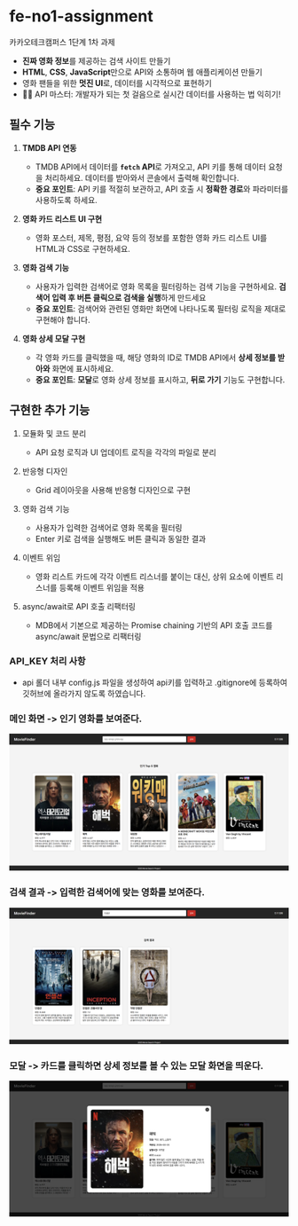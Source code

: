 # fe-no1-assignment

카카오테크캠퍼스 1단계 1차 과제

- **진짜 영화 정보**를 제공하는 검색 사이트 만들기
- **HTML**, **CSS**, **JavaScript**만으로 API와 소통하며 웹 애플리케이션 만들기
- 영화 팬들을 위한 **멋진 UI**로, 데이터를 시각적으로 표현하기
- 🦸‍♂️ API 마스터: 개발자가 되는 첫 걸음으로 실시간 데이터를 사용하는 법 익히기!


## 필수 기능

1. **TMDB API 연동**
   - TMDB API에서 데이터를 **`fetch` API**로 가져오고, API 키를 통해 데이터 요청을 처리하세요. 데이터를 받아와서 콘솔에서 출력해 확인합니다.
   - **중요 포인트**: API 키를 적절히 보관하고, API 호출 시 **정확한 경로**와 파라미터를 사용하도록 하세요.
     
2. **영화 카드 리스트 UI 구현**
   - 영화 포스터, 제목, 평점, 요약 등의 정보를 포함한 영화 카드 리스트 UI를 HTML과 CSS로 구현하세요.
     
3. **영화 검색 기능**
   - 사용자가 입력한 검색어로 영화 목록을 필터링하는 검색 기능을 구현하세요. **검색어 입력 후 버튼 클릭으로 검색을 실행**하게 만드세요
   - **중요 포인트**: 검색어와 관련된 영화만 화면에 나타나도록 필터링 로직을 제대로 구현해야 합니다.
     
4. **영화 상세 모달 구현**
   - 각 영화 카드를 클릭했을 때, 해당 영화의 ID로 TMDB API에서 **상세 정보를 받아와** 화면에 표시하세요.
   - **중요 포인트**: **모달**로 영화 상세 정보를 표시하고, **뒤로 가기** 기능도 구현합니다.



## 구현한 추가 기능

1. 모듈화 및 코드 분리
   - API 요청 로직과 UI 업데이트 로직을 각각의 파일로 분리
     
2. 반응형 디자인
   - Grid 레이아웃을 사용해 반응형 디자인으로 구현
     
3. 영화 검색 기능
   - 사용자가 입력한 검색어로 영화 목록을 필터링
   - Enter 키로 검색을 실행해도 버튼 클릭과 동일한 결과
     
4. 이벤트 위임
   - 영화 리스트 카드에 각각 이벤트 리스너를 붙이는 대신, 상위 요소에 이벤트 리스너를 등록해 이벤트 위임을 적용
     
6. async/await로 API 호출 리팩터링
   - MDB에서 기본으로 제공하는 Promise chaining 기반의 API 호출 코드를 async/await 문법으로 리팩터링


### API_KEY 처리 사항
- api 롤더 내부 config.js 파일을 생성하여 api키를 입력하고 .gitignore에 등록하여 깃허브에 올라가지 않도록 하였습니다. 

     
### 메인 화면 -> 인기 영화를 보여준다. 
<img src="./image/mainImage.png">

### 검색 결과 -> 입력한 검색어에 맞는 영화를 보여준다. 
<img src="./image/searchImage.png">

### 모달 -> 카드를 클릭하면 상세 정보를 볼 수 있는 모달 화면을 띄운다. 
<img src="./image/modal.png">
